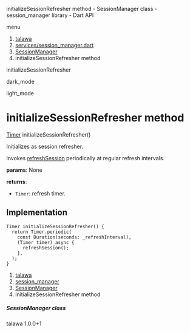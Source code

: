 




initializeSessionRefresher method - SessionManager class - session\_manager library - Dart API







menu

1. [talawa](../../index.html)
2. [services/session\_manager.dart](../../file-___home_harshil_Desktop_open-source_palisadoes_talawa_lib_services_session_manager/)
3. [SessionManager](../../file-___home_harshil_Desktop_open-source_palisadoes_talawa_lib_services_session_manager/SessionManager-class.html)
4. initializeSessionRefresher method

initializeSessionRefresher


dark\_mode

light\_mode




# initializeSessionRefresher method


[Timer](https://api.flutter.dev/flutter/dart-async/Timer-class.html)
initializeSessionRefresher()

Initializes as session refresher.

Invokes [refreshSession](../../file-___home_harshil_Desktop_open-source_palisadoes_talawa_lib_services_session_manager/SessionManager/refreshSession.html) periodically at regular
refresh intervals.

**params**:
None

**returns**:

* `Timer`: refresh timer.

## Implementation

```
Timer initializeSessionRefresher() {
  return Timer.periodic(
    const Duration(seconds: _refreshInterval),
    (Timer timer) async {
      refreshSession();
    },
  );
}
```

 


1. [talawa](../../index.html)
2. [session\_manager](../../file-___home_harshil_Desktop_open-source_palisadoes_talawa_lib_services_session_manager/)
3. [SessionManager](../../file-___home_harshil_Desktop_open-source_palisadoes_talawa_lib_services_session_manager/SessionManager-class.html)
4. initializeSessionRefresher method

##### SessionManager class





talawa
1.0.0+1






